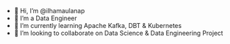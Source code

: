 - 👋 Hi, I’m @ilhamaulanap
- 👀 I’m a Data Engineer
- 🌱 I’m currently learning Apache Kafka, DBT & Kubernetes
- 💞️ I’m looking to collaborate on Data Science & Data Engineering Project

<!---
ilhamaulanap/ilhamaulanap is a ✨ special ✨ repository because its `README.md` (this file) appears on your GitHub profile.
You can click the Preview link to take a look at your changes.
--->
